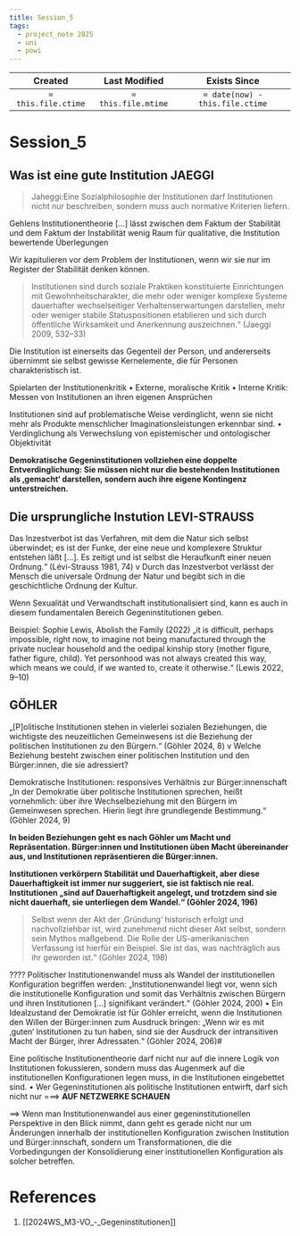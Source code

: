 ```yaml
---
title: Session_5
tags:
  - project_note 2025
  - uni
  - powi
---
```

|     Created      |  Last Modified   |       Exists Since        |
|:----------------:|:----------------:|:----------------:|
| `= this.file.ctime` | `= this.file.mtime` | `= date(now) - this.file.ctime`|

# Session_5

## Was ist eine gute Institution JAEGGI

> Jaheggi:Eine Sozialphilosophie der Institutionen darf Institutionen  nicht nur beschreiben, sondern muss auch normative Kriterien  liefern.

Gehlens Institutionentheorie […] lässt zwischen dem Faktum der  Stabilität und dem Faktum der Instabilität wenig Raum für qualitative,  die Institution bewertende Überlegungen

Wir kapitulieren vor dem Problem der Institutionen, wenn wir sie  nur im Register der Stabilität denken können.

>Institutionen sind durch soziale Praktiken konstituierte  Einrichtungen mit Gewohnheitscharakter, die mehr oder  weniger komplexe Systeme dauerhafter wechselseitiger  Verhaltenserwartungen darstellen, mehr oder weniger stabile  Statuspositionen etablieren und sich durch öffentliche  Wirksamkeit und Anerkennung auszeichnen.“ (Jaeggi 2009,  532–33)

Die Institution ist einerseits das Gegenteil der Person, und  andererseits übernimmt sie selbst gewisse Kernelemente, die für  Personen charakteristisch ist.

Spielarten der Institutionenkritik  • Externe, moralische Kritik  • Interne Kritik: Messen von Institutionen an ihren eigenen  Ansprüchen

Institutionen sind auf problematische Weise verdinglicht, wenn sie  nicht mehr als Produkte menschlicher Imaginationsleistungen  erkennbar sind.  • Verdinglichung als Verwechslung von epistemischer und  ontologischer Objektivität

**Demokratische Gegeninstitutionen vollziehen eine doppelte  Entverdinglichung: Sie müssen nicht nur die bestehenden  Institutionen als ‚gemacht‘ darstellen, sondern auch ihre eigene  Kontingenz unterstreichen.** 

## Die ursprungliche Instution LEVI-STRAUSS

Das Inzestverbot ist das Verfahren, mit dem die Natur sich selbst überwindet; es  ist der Funke, der eine neue und komplexere Struktur entstehen läßt […]. Es  zeitigt und ist selbst die Heraufkunft einer neuen Ordnung.“ (Lévi-Strauss 1981,  74)  v Durch das Inzestverbot verlässt der Mensch die universale Ordnung der Natur  und begibt sich in die geschichtliche Ordnung der Kultur.

Wenn Sexualität und Verwandtschaft institutionalisiert sind, kann es auch in  diesem fundamentalen Bereich Gegeninstitutionen geben.

Beispiel: Sophie Lewis, Abolish the Family (2022)  „it is difficult, perhaps impossible, right now, to imagine not being manufactured  through the private nuclear household and the oedipal kinship story (mother  figure, father figure, child). Yet personhood was not always created this way, which  means we could, if we wanted to, create it otherwise.“ (Lewis 2022, 9–10)

## GÖHLER 

„[P]olitische Institutionen stehen in vielerlei sozialen Beziehungen, die wichtigste  des neuzeitlichen Gemeinwesens ist die Beziehung der politischen Institutionen zu  den Bürgern.“ (Göhler 2024, 8)  v Welche Beziehung besteht zwischen einer politischen Institution und den  Bürger:innen, die sie adressiert?

Demokratische Institutionen: responsives Verhältnis zur Bürger:innenschaft  „In der Demokratie über politische Institutionen sprechen, heißt vornehmlich: über  ihre Wechselbeziehung mit den Bürgern im Gemeinwesen sprechen. Hierin liegt  ihre grundlegende Bestimmung.“ (Göhler 2024, 9)

**In beiden Beziehungen geht es nach Göhler um Macht und Repräsentation.  Bürger:innen und Institutionen üben Macht übereinander aus, und Institutionen  repräsentieren die Bürger:innen.**

**Institutionen verkörpern Stabilität und Dauerhaftigkeit, aber diese  Dauerhaftigkeit ist immer nur suggeriert, sie ist faktisch nie real. Institutionen  „sind auf Dauerhaftigkeit angelegt, und trotzdem sind sie nicht dauerhaft, sie  unterliegen dem Wandel.“ (Göhler 2024, 196)**

> Selbst wenn der Akt der ‚Gründung‘ historisch erfolgt und nachvollziehbar ist,  wird zunehmend nicht dieser Akt selbst, sondern sein Mythos maßgebend. Die  Rolle der US-amerikanischen Verfassung ist hierfür ein Beispiel. Sie ist das, was  nachträglich aus ihr geworden ist.“ (Göhler 2024, 198)

???? Politischer Institutionenwandel muss als Wandel der institutionellen  Konfiguration begriffen werden: „Institutionenwandel liegt vor, wenn sich die  institutionelle Konfiguration und somit das Verhältnis zwischen Bürgern und  ihren Institutionen […] signifikant verändert.“ (Göhler 2024, 200)  • Ein Idealzustand der Demokratie ist für Göhler erreicht, wenn die Institutionen  den Willen der Bürger:innen zum Ausdruck bringen: „Wenn wir es mit ‚guten‘  Institutionen zu tun haben, sind sie der Ausdruck der intransitiven Macht der  Bürger, ihrer Adressaten.“ (Göhler 2024, 206)#

Eine politische Institutionentheorie darf nicht nur auf die innere Logik von  Institutionen fokussieren, sondern muss das Augenmerk auf die institutionellen  Konfigurationen legen muss, in die Institutionen eingebettet sind.  • Wer Gegeninstitutionen als politische Institutionen entwirft, darf sich nicht nur ===> **AUF NETZWERKE SCHAUEN**

==> Wenn man Institutionenwandel aus einer gegeninstitutionellen Perspektive in den  Blick nimmt, dann geht es gerade nicht nur um Änderungen innerhalb der  institutionellen Konfiguration zwischen Institution und Bürger:innschaft,  sondern um Transformationen, die die Vorbedingungen der Konsolidierung  einer institutionellen Konfiguration als solcher betreffen.

# References
1. [[2024WS_M3-VO_-_Gegeninstitutionen]]